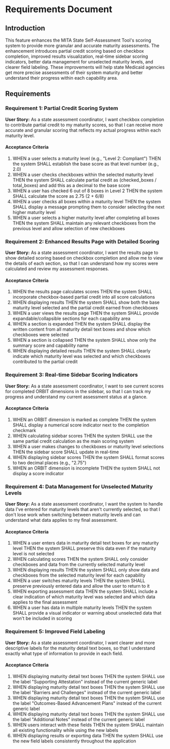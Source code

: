 # Requirements Document

## Introduction

This feature enhances the MITA State Self-Assessment Tool's scoring system to provide more granular and accurate maturity assessments. The enhancement introduces partial credit scoring based on checkbox completion, improved results visualization, real-time sidebar scoring indicators, better data management for unselected maturity levels, and clearer field labeling. These improvements will help state Medicaid agencies get more precise assessments of their system maturity and better understand their progress within each capability area.

## Requirements

### Requirement 1: Partial Credit Scoring System

**User Story:** As a state assessment coordinator, I want checkbox completion to contribute partial credit to my maturity scores, so that I can receive more accurate and granular scoring that reflects my actual progress within each maturity level.

#### Acceptance Criteria

1. WHEN a user selects a maturity level (e.g., "Level 2: Compliant") THEN the system SHALL establish the base score as that level number (e.g., 2.0)
2. WHEN a user checks checkboxes within the selected maturity level THEN the system SHALL calculate partial credit as (checked_boxes / total_boxes) and add this as a decimal to the base score
3. WHEN a user has checked 6 out of 8 boxes in Level 2 THEN the system SHALL calculate the score as 2.75 (2 + 6/8)
4. WHEN a user checks all boxes within a maturity level THEN the system SHALL display a message prompting them to consider selecting the next higher maturity level
5. WHEN a user selects a higher maturity level after completing all boxes THEN the system SHALL maintain any relevant checkboxes from the previous level and allow selection of new checkboxes

### Requirement 2: Enhanced Results Page with Detailed Scoring

**User Story:** As a state assessment coordinator, I want the results page to show detailed scoring based on checkbox completion and allow me to view the details of each section, so that I can understand how my scores were calculated and review my assessment responses.

#### Acceptance Criteria

1. WHEN the results page calculates scores THEN the system SHALL incorporate checkbox-based partial credit into all score calculations
2. WHEN displaying results THEN the system SHALL show both the base maturity level selected and the partial credit earned from checkboxes
3. WHEN a user views the results page THEN the system SHALL provide expandable/collapsible sections for each capability area
4. WHEN a section is expanded THEN the system SHALL display the written content from all maturity detail text boxes and show which checkboxes were selected
5. WHEN a section is collapsed THEN the system SHALL show only the summary score and capability name
6. WHEN displaying detailed results THEN the system SHALL clearly indicate which maturity level was selected and which checkboxes contributed to the partial credit

### Requirement 3: Real-time Sidebar Scoring Indicators

**User Story:** As a state assessment coordinator, I want to see current scores for completed ORBIT dimensions in the sidebar, so that I can track my progress and understand my current assessment status at a glance.

#### Acceptance Criteria

1. WHEN an ORBIT dimension is marked as complete THEN the system SHALL display a numerical score indicator next to the completion checkmark
2. WHEN calculating sidebar scores THEN the system SHALL use the same partial credit calculation as the main scoring system
3. WHEN a user makes changes to checkboxes or maturity level selections THEN the sidebar score SHALL update in real-time
4. WHEN displaying sidebar scores THEN the system SHALL format scores to two decimal places (e.g., "2.75")
5. WHEN an ORBIT dimension is incomplete THEN the system SHALL not display a score indicator

### Requirement 4: Data Management for Unselected Maturity Levels

**User Story:** As a state assessment coordinator, I want the system to handle data I've entered for maturity levels that aren't currently selected, so that I don't lose work when switching between maturity levels and can understand what data applies to my final assessment.

#### Acceptance Criteria

1. WHEN a user enters data in maturity detail text boxes for any maturity level THEN the system SHALL preserve this data even if the maturity level is not selected
2. WHEN calculating scores THEN the system SHALL only consider checkboxes and data from the currently selected maturity level
3. WHEN displaying results THEN the system SHALL only show data and checkboxes from the selected maturity level for each capability
4. WHEN a user switches maturity levels THEN the system SHALL preserve previously entered data and allow the user to return to it
5. WHEN exporting assessment data THEN the system SHALL include a clear indication of which maturity level was selected and which data applies to the final assessment
6. WHEN a user has data in multiple maturity levels THEN the system SHALL provide a visual indicator or warning about unselected data that won't be included in scoring

### Requirement 5: Improved Field Labeling

**User Story:** As a state assessment coordinator, I want clearer and more descriptive labels for the maturity detail text boxes, so that I understand exactly what type of information to provide in each field.

#### Acceptance Criteria

1. WHEN displaying maturity detail text boxes THEN the system SHALL use the label "Supporting Attestation" instead of the current generic label
2. WHEN displaying maturity detail text boxes THEN the system SHALL use the label "Barriers and Challenges" instead of the current generic label  
3. WHEN displaying maturity detail text boxes THEN the system SHALL use the label "Outcomes-Based Advancement Plans" instead of the current generic label
4. WHEN displaying maturity detail text boxes THEN the system SHALL use the label "Additional Notes" instead of the current generic label
5. WHEN users interact with these fields THEN the system SHALL maintain all existing functionality while using the new labels
6. WHEN displaying results or exporting data THEN the system SHALL use the new field labels consistently throughout the application